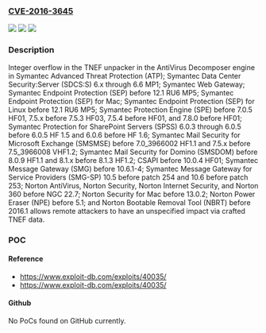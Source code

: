 ### [CVE-2016-3645](https://cve.mitre.org/cgi-bin/cvename.cgi?name=CVE-2016-3645)
![](https://img.shields.io/static/v1?label=Product&message=n%2Fa&color=blue)
![](https://img.shields.io/static/v1?label=Version&message=n%2Fa&color=blue)
![](https://img.shields.io/static/v1?label=Vulnerability&message=n%2Fa&color=brighgreen)

### Description

Integer overflow in the TNEF unpacker in the AntiVirus Decomposer engine in Symantec Advanced Threat Protection (ATP); Symantec Data Center Security:Server (SDCS:S) 6.x through 6.6 MP1; Symantec Web Gateway; Symantec Endpoint Protection (SEP) before 12.1 RU6 MP5; Symantec Endpoint Protection (SEP) for Mac; Symantec Endpoint Protection (SEP) for Linux before 12.1 RU6 MP5; Symantec Protection Engine (SPE) before 7.0.5 HF01, 7.5.x before 7.5.3 HF03, 7.5.4 before HF01, and 7.8.0 before HF01; Symantec Protection for SharePoint Servers (SPSS) 6.0.3 through 6.0.5 before 6.0.5 HF 1.5 and 6.0.6 before HF 1.6; Symantec Mail Security for Microsoft Exchange (SMSMSE) before 7.0_3966002 HF1.1 and 7.5.x before 7.5_3966008 VHF1.2; Symantec Mail Security for Domino (SMSDOM) before 8.0.9 HF1.1 and 8.1.x before 8.1.3 HF1.2; CSAPI before 10.0.4 HF01; Symantec Message Gateway (SMG) before 10.6.1-4; Symantec Message Gateway for Service Providers (SMG-SP) 10.5 before patch 254 and 10.6 before patch 253; Norton AntiVirus, Norton Security, Norton Internet Security, and Norton 360 before NGC 22.7; Norton Security for Mac before 13.0.2; Norton Power Eraser (NPE) before 5.1; and Norton Bootable Removal Tool (NBRT) before 2016.1 allows remote attackers to have an unspecified impact via crafted TNEF data.

### POC

#### Reference
- https://www.exploit-db.com/exploits/40035/
- https://www.exploit-db.com/exploits/40035/

#### Github
No PoCs found on GitHub currently.

